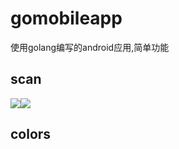 # gomobileapp
使用golang编写的android应用,简单功能
## scan
![](https://raw.githubusercontent.com/vzever/gomobileapp/master/screenshot/Screenshot%20from%202015-07-19%2021-46-11.png)![](https://raw.githubusercontent.com/vzever/gomobileapp/master/screenshot/Screenshot%20from%202015-07-19%2021-46-22.png)
## colors
![]()
